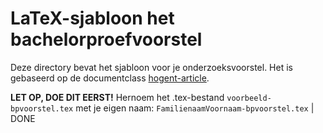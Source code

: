 # LaTeX-sjabloon het bachelorproefvoorstel

Deze directory bevat het sjabloon voor je onderzoeksvoorstel. Het is gebaseerd op de documentclass [hogent-article](https://github.com/HoGentTIN/latex-hogent-article).

**LET OP, DOE DIT EERST!** Hernoem het .tex-bestand `voorbeeld-bpvoorstel.tex` met je eigen naam: `FamilienaamVoornaam-bpvoorstel.tex` | DONE
